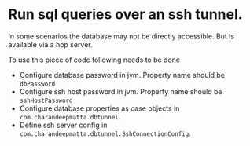 Run sql queries over an ssh tunnel.
===================

In some scenarios the database may not be directly accessible. But is available via a hop server.

To use this piece of code following needs to be done
* Configure database password in jvm. Property name should be `dbPassword`
* Configure ssh host password in jvm. Property name should be `sshHostPassword`
* Configure database properties as case objects in `com.charandeepmatta.dbtunnel`.
* Define ssh server config in `com.charandeepmatta.dbtunnel.SshConnectionConfig`.

